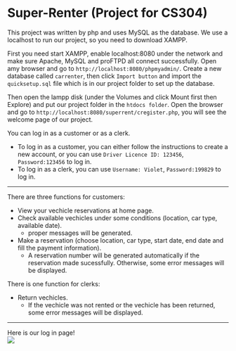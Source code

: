 # Super-Renter (Project for CS304)
This project was written by php and uses MySQL as the database. We use a localhost to run our project, so you need to download XAMPP.

First you need start XAMPP, enable localhost:8080 under the network and make sure Apache, MySQL and proFTPD all connect successfully.
Open amy browser and go to ```http://localhost:8080/phpmyadmin/```.
Create a new database called `carrenter`, then click `Import button` and import the `quicksetup.sql` file which is in our
project folder to set up the database.<br>

Then open the lampp disk (under the Volumes and click Mount first then Explore) and put our project folder in the `htdocs folder`. Open the browser and go
to `http://localhost:8080/superrent/cregister.php`, you will see the welcome page of our project.<br>

You can log in as a customer or as a clerk. 
* To log in as a customer, you can either follow the instructions to create a new account, or you can use `Driver Licence ID:
123456`, `Password:123456` to log in. 
* To log in as a clerk, you can use `Username: Violet`, `Password:199829` to log in.
-----
There are three functions for customers:<br>
* View your vechicle reservations at home page.
* Check available vechicles under some conditions (location, car type, available date).
  * proper messages will be generated.
* Make a reservation (choose location, car type, start date, end date and fill the payment information).
  * A reservation number will be generated automatically if the reservation made sucessfully. Otherwise, some error messages will be displayed. <BR>

There is one function for clerks:<br>
* Return vechicles.
  * If the vechicle was not rented or the vechicle has been returned, some error messages will be displayed.

-----
Here is our log in page!<br>
![](https://github.com/Liu-Jingyu/Super-Renter/blob/master/superrent/image/Screen%20Shot%202020-05-01%20at%207.27.31%20PM.png)
